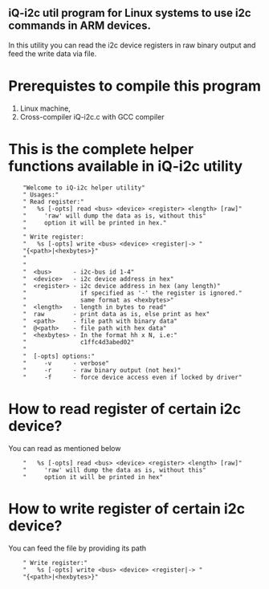 

## iQ-i2c util program for Linux systems to use i2c commands in ARM devices.

In this utility you can read the i2c device registers in raw binary output and feed the write data via file.

# Prerequistes to compile this program
1. Linux machine, 
2. Cross-compiler iQ-i2c.c with GCC compiler


# This is the complete helper functions available in iQ-i2c utility

		"Welcome to iQ-i2c helper utility"
		" Usages:"
		" Read register:"
		"   %s [-opts] read <bus> <device> <register> <length> [raw]"
		"     'raw' will dump the data as is, without this"
		"     option it will be printed in hex."
		"
		" Write register:
		"   %s [-opts] write <bus> <device> <register|-> "
		"{<path>|<hexbytes>}"
		"
		"
		"  <bus>      - i2c-bus id 1-4"
		"  <device>   - i2c device address in hex"
		"  <register> - i2c device address in hex (any length)"
		"               if specified as '-' the register is ignored."
		"               same format as <hexbytes>"
		"  <length>   - length in bytes to read"
		"  raw        - print data as is, else print as hex"
		"  <path>     - file path with binary data"
		"  @<path>    - file path with hex data"
		"  <hexbytes> - In the format hh x N, i.e:"
		"               c1ffc4d3abed02"
		"
		"  [-opts] options:"
		"     -v      - verbose"
		"     -r      - raw binary output (not hex)"
		"     -f      - force device access even if locked by driver"
  
# How to read register of certain i2c device?
You can read as mentioned below

		"   %s [-opts] read <bus> <device> <register> <length> [raw]"
		"     'raw' will dump the data as is, without this"
		"     option it will be printed in hex"
    
 # How to write register of certain i2c device?
 You can feed the file by providing its path
 
 		" Write register:"
		"   %s [-opts] write <bus> <device> <register|-> "
		"{<path>|<hexbytes>}"
    
 
